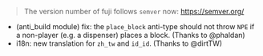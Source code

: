 > The version number of fuji follows `semver` now: https://semver.org/

- (anti_build module) fix: the `place_block` anti-type should not throw `NPE` if a non-player (e.g. a dispenser) places a block. (Thanks to @phaldan)
- i18n: new translation for `zh_tw` and `id_id`. (Thanks to @dirtTW)